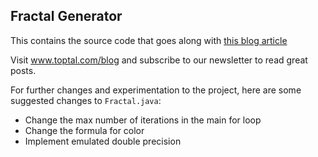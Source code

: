 ## Fractal Generator

This contains the source code that goes along with [this blog article](http://www.toptal.com/opengl/opengl-tutorial-for-android-building-a-mandelbrot-set-generator)

Visit www.toptal.com/blog and subscribe to our newsletter to read great posts.

For further changes and experimentation to the project, here are some suggested changes to `Fractal.java`:

- Change the max number of iterations in the main for loop 
- Change the formula for color
- Implement emulated double precision



